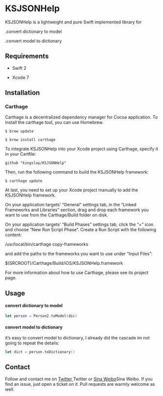 # 		KSJSONHelp

KSJSONHelp is a lightweight and pure Swift implemented library for 

.convert dictionary to model

.convert model to dictionary

## Requirements

- Swift 2


- Xcode 7

## Installation

### Carthage

Carthage is a decentralized dependency manager for Cocoa application. To install the carthage tool, you can use Homebrew.

``` shell
$ brew update

$ brew install carthage
```



To integrate KSJSONHelp into your Xcode project using Carthage, specify it in your Cartfile:

`github "kingslay/KSJSONHelp"`

Then, run the following command to build the KSJSONHelp framework:

`$ carthage update`

At last, you need to set up your Xcode project manually to add the KSJSONHelp framework.

On your application targets’ “General” settings tab, in the “Linked Frameworks and Libraries” section, drag and drop each framework you want to use from the Carthage/Build folder on disk.

On your application targets’ “Build Phases” settings tab, click the “+” icon and choose “New Run Script Phase”. Create a Run Script with the following content:

/usr/local/bin/carthage copy-frameworks

and add the paths to the frameworks you want to use under “Input Files”:

$(SRCROOT)/Carthage/Build/iOS/KSJSONHelp.framework

For more information about how to use Carthage, please see its project page.

## Usage

#### convert dictionary to model

``` swift
let person = Person2.toModel(dic)
```

#### convert model to dictionary

it’s easy to convert model to dictionary, I already did the cascade im not going to repeat the details:

``` swift
let dict = person.toDictionary()
```

## Contact

Follow and contact me on [Twitter ](https://twitter.com/kingslay01)Twitter or [Sina Weibo](http://weibo.com/p/1005051702286027/home?from=page_100505&mod=TAB#place)Sina Weibo[](http://weibo.com/p/1005051702286027/home?from=page_100505&mod=TAB#place). If you find an issue, just open a ticket on it. Pull requests are warmly welcome as well.




